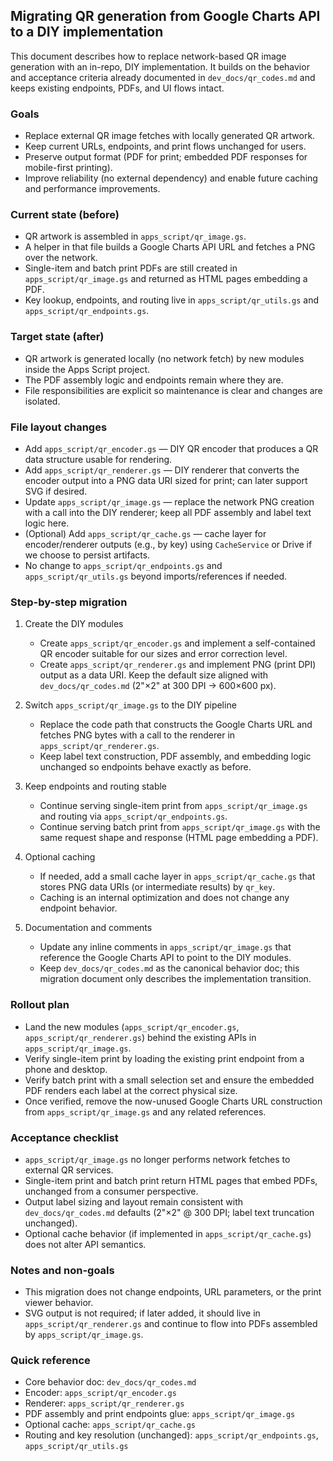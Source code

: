 ## Migrating QR generation from Google Charts API to a DIY implementation

This document describes how to replace network-based QR image generation with an in-repo, DIY implementation. It builds on the behavior and acceptance criteria already documented in `dev_docs/qr_codes.md` and keeps existing endpoints, PDFs, and UI flows intact.

### Goals
- Replace external QR image fetches with locally generated QR artwork.
- Keep current URLs, endpoints, and print flows unchanged for users.
- Preserve output format (PDF for print; embedded PDF responses for mobile-first printing).
- Improve reliability (no external dependency) and enable future caching and performance improvements.

### Current state (before)
- QR artwork is assembled in `apps_script/qr_image.gs`.
- A helper in that file builds a Google Charts API URL and fetches a PNG over the network.
- Single-item and batch print PDFs are still created in `apps_script/qr_image.gs` and returned as HTML pages embedding a PDF.
- Key lookup, endpoints, and routing live in `apps_script/qr_utils.gs` and `apps_script/qr_endpoints.gs`.

### Target state (after)
- QR artwork is generated locally (no network fetch) by new modules inside the Apps Script project.
- The PDF assembly logic and endpoints remain where they are.
- File responsibilities are explicit so maintenance is clear and changes are isolated.

### File layout changes
- Add `apps_script/qr_encoder.gs` — DIY QR encoder that produces a QR data structure usable for rendering.
- Add `apps_script/qr_renderer.gs` — DIY renderer that converts the encoder output into a PNG data URI sized for print; can later support SVG if desired.
- Update `apps_script/qr_image.gs` — replace the network PNG creation with a call into the DIY renderer; keep all PDF assembly and label text logic here.
- (Optional) Add `apps_script/qr_cache.gs` — cache layer for encoder/renderer outputs (e.g., by key) using `CacheService` or Drive if we choose to persist artifacts.
- No change to `apps_script/qr_endpoints.gs` and `apps_script/qr_utils.gs` beyond imports/references if needed.

### Step-by-step migration
1) Create the DIY modules
   - Create `apps_script/qr_encoder.gs` and implement a self-contained QR encoder suitable for our sizes and error correction level.
   - Create `apps_script/qr_renderer.gs` and implement PNG (print DPI) output as a data URI. Keep the default size aligned with `dev_docs/qr_codes.md` (2"×2" at 300 DPI → 600×600 px).

2) Switch `apps_script/qr_image.gs` to the DIY pipeline
   - Replace the code path that constructs the Google Charts URL and fetches PNG bytes with a call to the renderer in `apps_script/qr_renderer.gs`.
   - Keep label text construction, PDF assembly, and embedding logic unchanged so endpoints behave exactly as before.

3) Keep endpoints and routing stable
   - Continue serving single-item print from `apps_script/qr_image.gs` and routing via `apps_script/qr_endpoints.gs`.
   - Continue serving batch print from `apps_script/qr_image.gs` with the same request shape and response (HTML page embedding a PDF).

4) Optional caching
   - If needed, add a small cache layer in `apps_script/qr_cache.gs` that stores PNG data URIs (or intermediate results) by `qr_key`.
   - Caching is an internal optimization and does not change any endpoint behavior.

5) Documentation and comments
   - Update any inline comments in `apps_script/qr_image.gs` that reference the Google Charts API to point to the DIY modules.
   - Keep `dev_docs/qr_codes.md` as the canonical behavior doc; this migration document only describes the implementation transition.

### Rollout plan
- Land the new modules (`apps_script/qr_encoder.gs`, `apps_script/qr_renderer.gs`) behind the existing APIs in `apps_script/qr_image.gs`.
- Verify single-item print by loading the existing print endpoint from a phone and desktop.
- Verify batch print with a small selection set and ensure the embedded PDF renders each label at the correct physical size.
- Once verified, remove the now-unused Google Charts URL construction from `apps_script/qr_image.gs` and any related references.

### Acceptance checklist
- `apps_script/qr_image.gs` no longer performs network fetches to external QR services.
- Single-item print and batch print return HTML pages that embed PDFs, unchanged from a consumer perspective.
- Output label sizing and layout remain consistent with `dev_docs/qr_codes.md` defaults (2"×2" @ 300 DPI; label text truncation unchanged).
- Optional cache behavior (if implemented in `apps_script/qr_cache.gs`) does not alter API semantics.

### Notes and non-goals
- This migration does not change endpoints, URL parameters, or the print viewer behavior.
- SVG output is not required; if later added, it should live in `apps_script/qr_renderer.gs` and continue to flow into PDFs assembled by `apps_script/qr_image.gs`.

### Quick reference
- Core behavior doc: `dev_docs/qr_codes.md`
- Encoder: `apps_script/qr_encoder.gs`
- Renderer: `apps_script/qr_renderer.gs`
- PDF assembly and print endpoints glue: `apps_script/qr_image.gs`
- Optional cache: `apps_script/qr_cache.gs`
- Routing and key resolution (unchanged): `apps_script/qr_endpoints.gs`, `apps_script/qr_utils.gs`



